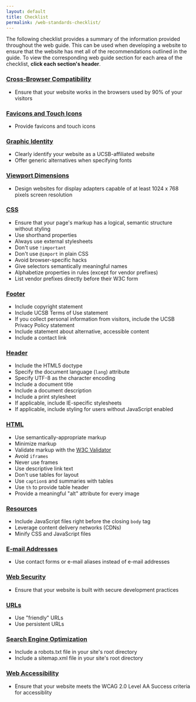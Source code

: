 ```yaml
---
layout: default
title: Checklist
permalink: /web-standards-checklist/
---
```


The following checklist provides a summary of the information provided
throughout the web guide. This can be used when developing a website to ensure
that the website has met all of the recommendations outlined in the guide.
To view the corresponding web guide section for each area of the checklist,
**click each section's header**.

### [Cross-Browser Compatibility](/browsers/)

* Ensure that your website works in the browsers used by 90% of your visitors

### [Favicons and Touch Icons](/favicon-and-touch-icons/)

* Provide favicons and touch icons

### [Graphic Identity](/ucsb-graphic-identity/)

* Clearly identify your website as a UCSB-affiliated website
* Offer generic alternatives when specifying fonts

### [Viewport Dimensions](/viewport-dimensions/)

* Design websites for display adapters capable of at least 1024 x 768 pixels screen resolution

### [CSS](/css/)

* Ensure that your page's markup has a logical, semantic structure without styling
* Use shorthand properties
* Always use external stylesheets
* Don't use `!important`
* Don't use `@import` in plain CSS
* Avoid browser-specific hacks
* Give selectors semantically meaningful names
* Alphabetize properties in rules (except for vendor prefixes)
* List vendor prefixes directly before their W3C form

### [Footer](/footer/)

* Include copyright statement
* Include UCSB Terms of Use statement
* If you collect personal information from visitors, include the UCSB Privacy Policy statement
* Include statement about alternative, accessible content
* Include a contact link</li>

### [Header](/header/)

* Include the HTML5 doctype
* Specify the document language (`lang`) attribute
* Specify UTF-8 as the character encoding
* Include a document title
* Include a document description
* Include a print stylesheet
* If applicable, include IE-specific stylesheets
* If applicable, include styling for users without JavaScript enabled

### [HTML](/html/)

* Use semantically-appropriate markup
* Minimize markup
* Validate markup with the [W3C Validator](https://validator.w3.org/)
* Avoid `iframes`
* Never use frames
* Use descriptive link text
* Don't use tables for layout
* Use `caption`s and summaries with tables
* Use `th` to provide table header
* Provide a meaningful "alt" attribute for every image

### [Resources](/resources/)

* Include JavaScript files right before the closing `body` tag
* Leverage content delivery networks (CDNs)
* Minify CSS and JavaScript files

### [E-mail Addresses](/email-addresses/)

* Use contact forms or e-mail aliases instead of e-mail addresses

### [Web Security](/web-security/)

* Ensure that your website is built with secure development practices

### [URLs](/urls/)

* Use "friendly" URLs
* Use persistent URLs

### [Search Engine Optimization](/seo/)

* Include a robots.txt file in your site's root directory
* Include a sitemap.xml file in your site's root directory

### [Web Accessibility](/web-accessibility/)

* Ensure that your website meets the WCAG 2.0 Level AA Success criteria for accessiblity
